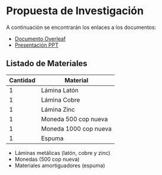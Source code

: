 # Propuesta de Investigación 

A continuación se encontrarán los enlaces a los documentos:
- [Documento Overleaf](https://es.overleaf.com/read/brbsznrvhrhs)
- [Presentación PPT](https://correouisedu-my.sharepoint.com/:p:/g/personal/angelica2200801_correo_uis_edu_co/ERaymYlKtN5KorzJqJkk2_IBwlvxaSQT8hs54NZjwvoxaw?e=vyT0EV)

## Listado de Materiales
| Cantidad | Material               | 
|----------|------------------------|
|     1    | Lámina Latón           | 
|     1    | Lámina Cobre           | 
|     1    | Lámina Zinc            |
|     1    | Moneda 500 cop nueva   |
|     1    | Moneda 1000 cop nueva  |
|     1    | Espuma                 |


- Láminas metálicas (latón, cobre y zinc)
- Monedas (500 cop nueva)
- Materiales amortiguadores (espuma)
